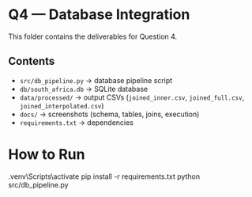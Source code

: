 # Q4 — Database Integration

This folder contains the deliverables for Question 4.

## Contents
- `src/db_pipeline.py` → database pipeline script
- `db/south_africa.db` → SQLite database
- `data/processed/` → output CSVs (`joined_inner.csv`, `joined_full.csv`, `joined_interpolated.csv`)
- `docs/` → screenshots (schema, tables, joins, execution)
- `requirements.txt` → dependencies

# How to Run
.venv\Scripts\activate
pip install -r requirements.txt
python src/db_pipeline.py
